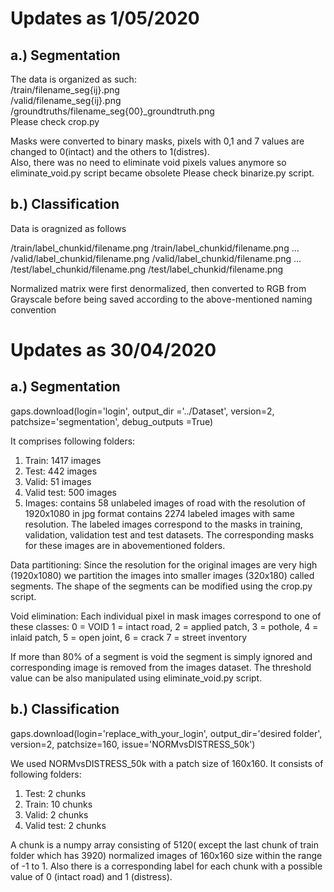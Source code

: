 
# Updates as 1/05/2020

## a.) Segmentation
The data is  organized as such: </br>
/train/filename_seg{ij}.png </br>
/valid/filename_seg{ij}.png </br>
/groundtruths/filename_seg{00}_groundtruth.png </br>
Please check crop.py


Masks were converted to binary masks, pixels with 0,1 and 7 values are changed to 0(intact) and the others to 1(distres). </br>
Also, there was no need to eliminate void pixels values anymore so eliminate_void.py script became obsolete
Please check binarize.py script.

## b.) Classification
Data is oragnized as follows

/train/label_chunkid/filename.png
/train/label_chunkid/filename.png
...
/valid/label_chunkid/filename.png
/valid/label_chunkid/filename.png
...
/test/label_chunkid/filename.png
/test/label_chunkid/filename.png

Normalized matrix were first denormalized, then converted to RGB from Grayscale before being saved according to the above-mentioned naming
convention



# Updates as 30/04/2020

## a.) Segmentation

gaps.download(login='login',
	output_dir ='../Dataset',
	version=2,
	patchsize='segmentation', 
	debug_outputs =True)


It comprises following folders:

1. Train:       1417 images 
2. Test:        442 images
3. Valid:       51 images
4. Valid test:  500 images
5. Images: contains 58 unlabeled images of road with the resolution of 1920x1080 in jpg format
            contains 2274 labeled images with same resolution. The labeled images correspond to the masks in training, validation, validation test and test datasets. The corresponding masks for these images are in abovementioned folders.

Data partitioning:
Since the resolution for the original images are very high (1920x1080) we partition the images into smaller images (320x180) called segments. The shape of the segments can be modified using the crop.py script.

Void elimination:
Each individual pixel in mask images correspond to one of these classes:
    0 = VOID
    1 = intact road,
    2 = applied patch,
    3 = pothole,
    4 = inlaid patch,
    5 = open joint,
    6 = crack
    7 = street inventory

If more than 80% of a segment is void the segment is simply ignored and corresponding image is removed from the images dataset. The threshold value can be also manipulated using eliminate_void.py script.


## b.) Classification

gaps.download(login='replace_with_your_login',
                    output_dir='desired folder',
                    version=2,
                    patchsize=160,
                    issue='NORMvsDISTRESS_50k')

We used NORMvsDISTRESS_50k with a patch size of 160x160. It consists of following folders:

1. Test: 2 chunks 
2. Train: 10 chunks
3. Valid: 2 chunks
4. Valid test: 2 chunks

A chunk is a numpy array consisting of 5120( except the last chunk of train folder which has 3920) normalized images of 160x160 size within the range of -1 to 1. Also there is a corresponding label for each chunk with a possible value of 0 (intact road) and 1 (distress).

